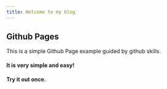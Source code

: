```yaml
---
title: Welcome to my blog
---
```


## Github Pages

This is a simple Github Page example guided by github skills.

#### It is very simple and easy!

#### Try it out once.
